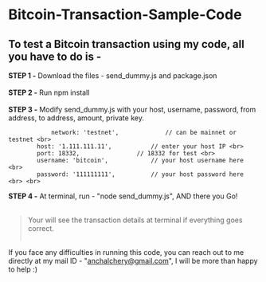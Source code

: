 # Bitcoin-Transaction-Sample-Code

## To test a Bitcoin transaction using my code, all you have to do is - 

**STEP 1 -** Download the files - send_dummy.js and package.json<br><br>
**STEP 2 -** Run npm install<br><br>
**STEP 3 -** Modify send_dummy.js with your host, username, password, from address, to address, amount, private key.<br>
```
    		network: 'testnet', 			// can be mainnet or testnet <br>
		host: '1.111.111.11', 			// enter your host IP <br>
		port: 18332, 				// 18332 for test <br>
		username: 'bitcoin',  			// your host username here <br>
		password: '111111111', 			// your host password here <br> <br>
```


**STEP 4 -** At terminal, run - "node send_dummy.js", AND there you Go!<br><br>

> Your will see the transaction details at terminal if everything goes correct.<br><br>


If you face any difficulties in running this code, you can reach out to me directly at my mail ID - "anchalchery@gmail.com", I will be more than happy to help :)
